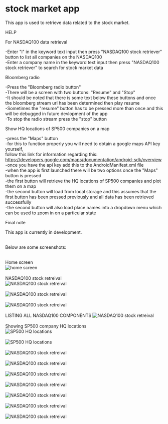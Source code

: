 # stock market app
 
This app is used to retrieve data related to the stock market.

HELP

For NASDAQ100 data retrieval 

-Enter "l" in the keyword text input then press "NASDAQ100 stock retriever" button to list all companies on the NASDAQ100 <br />
-Enter a company name in the keyword text input then press "NASDAQ100 stock retriever" to search for stock market data  <br />

Bloomberg radio

-Press the "Bloomberg radio button" <br />
-There will be a screen with two buttons: "Resume" and "Stop" <br />
-It should be noted that there is some text below these buttons and once the bloomberg stream url has been determined then play resume <br />
-Sometimes the "resume" button has to be pressed more than once and this will be debugged in future devlopment of the app <br />
-To stop the radio stream press the "stop" button <br />

Show HQ locations of SP500 companies on a map

-press the "Maps" button <br />
-for this to function properly you will need to obtain a google maps API key yourself,  <br />
follow this link for information regarding this: https://developers.google.com/maps/documentation/android-sdk/overview <br />
-once you have the api key add this to the AndroidManifest.xml file  <br />
-when the app is first launched there will be two options once the "Maps" button is pressed <br />
-the first button will retrieve the HQ locations of SP500 companies and plot them on a map <br />
-the second button will load from local storage and this assumes that the first button has been pressed previously and all data has been retrieved successfully  <br />
-the second button will also load place names into a dropdown menu which can be used to zoom in on a particular state <br />

Final note

This app is currently in development. <br /> <br />

Below are some screenshots: <br /> <br />

Home screen <br />
![home screen](https://github.com/sjhartley/stock-market-app/blob/main/screenshots/1.PNG)
<br /> <br />
NASDAQ100 stock retreival <br />
![NASDAQ100 stock retreival](https://github.com/sjhartley/stock-market-app/blob/main/screenshots/2.PNG)
<br /> <br />
![NASDAQ100 stock retreival](https://github.com/sjhartley/stock-market-app/blob/main/screenshots/3.PNG)
<br /> <br />
![NASDAQ100 stock retreival](https://github.com/sjhartley/stock-market-app/blob/main/screenshots/4.PNG)
<br /> <br />
LISTING ALL NASDAQ100 COMPONENTS
![NASDAQ100 stock retreival](https://github.com/sjhartley/stock-market-app/blob/main/screenshots/5.PNG)
<br /> <br />
Showing SP500 company HQ locations <br />
![SP500 HQ locations](https://github.com/sjhartley/stock-market-app/blob/main/screenshots/6.PNG)
<br /> <br />
![SP500 HQ locations](https://github.com/sjhartley/stock-market-app/blob/main/screenshots/7.PNG)
<br /> <br />
![NASDAQ100 stock retreival](https://github.com/sjhartley/stock-market-app/blob/main/screenshots/8.PNG)
<br /> <br />
![NASDAQ100 stock retreival](https://github.com/sjhartley/stock-market-app/blob/main/screenshots/9.PNG)
<br /> <br />
![NASDAQ100 stock retreival](https://github.com/sjhartley/stock-market-app/blob/main/screenshots/10.PNG)
<br /> <br />
![NASDAQ100 stock retreival](https://github.com/sjhartley/stock-market-app/blob/main/screenshots/11.PNG)
<br /> <br />
![NASDAQ100 stock retreival](https://github.com/sjhartley/stock-market-app/blob/main/screenshots/12.PNG)
<br /> <br />
![NASDAQ100 stock retreival](https://github.com/sjhartley/stock-market-app/blob/main/screenshots/13.PNG)
<br /> <br />
![NASDAQ100 stock retreival](https://github.com/sjhartley/stock-market-app/blob/main/screenshots/14.PNG)
<br /> <br />
